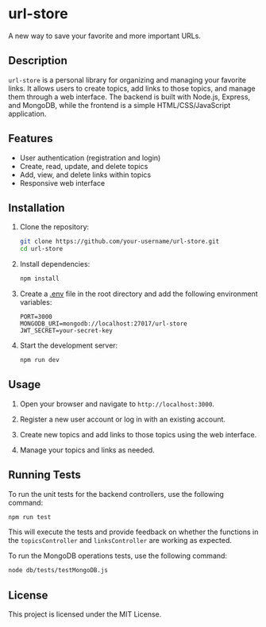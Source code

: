 # url-store

A new way to save your favorite and more important URLs.

## Description

`url-store` is a personal library for organizing and managing your favorite links. It allows users to create topics, add links to those topics, and manage them through a web interface. The backend is built with Node.js, Express, and MongoDB, while the frontend is a simple HTML/CSS/JavaScript application.

## Features

- User authentication (registration and login)
- Create, read, update, and delete topics
- Add, view, and delete links within topics
- Responsive web interface

## Installation

1. Clone the repository:
    ```sh
    git clone https://github.com/your-username/url-store.git
    cd url-store
    ```

2. Install dependencies:
    ```sh
    npm install
    ```

3. Create a [.env](http://_vscodecontentref_/1) file in the root directory and add the following environment variables:
    ```env
    PORT=3000
    MONGODB_URI=mongodb://localhost:27017/url-store
    JWT_SECRET=your-secret-key
    ```

4. Start the development server:
    ```sh
    npm run dev
    ```

## Usage

1. Open your browser and navigate to `http://localhost:3000`.

2. Register a new user account or log in with an existing account.

3. Create new topics and add links to those topics using the web interface.

4. Manage your topics and links as needed.

## Running Tests

To run the unit tests for the backend controllers, use the following command:
```sh
npm run test
```
This will execute the tests and provide feedback on whether the functions in the `topicsController` and `linksController` are working as expected.

To run the MongoDB operations tests, use the following command:
```sh
node db/tests/testMongoDB.js
```

## License
This project is licensed under the MIT License.